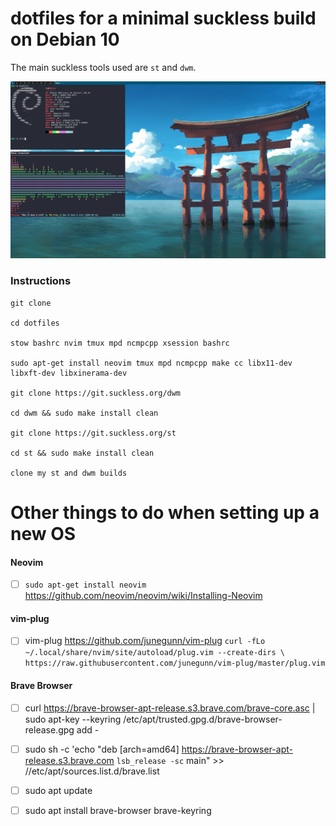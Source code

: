 # dotfiles for a minimal suckless build on Debian 10

The main suckless tools used are `st` and `dwm`. 

![screenshots](screenshots/pic.png)

### Instructions

```
git clone

cd dotfiles

stow bashrc nvim tmux mpd ncmpcpp xsession bashrc 

sudo apt-get install neovim tmux mpd ncmpcpp make cc libx11-dev libxft-dev libxinerama-dev

git clone https://git.suckless.org/dwm

cd dwm && sudo make install clean

git clone https://git.suckless.org/st

cd st && sudo make install clean

clone my st and dwm builds
```


# Other things to do when setting up a new OS

#### Neovim

- [ ] `sudo apt-get install neovim` https://github.com/neovim/neovim/wiki/Installing-Neovim

#### vim-plug

- [ ] vim-plug https://github.com/junegunn/vim-plug  `curl -fLo ~/.local/share/nvim/site/autoload/plug.vim --create-dirs \
    https://raw.githubusercontent.com/junegunn/vim-plug/master/plug.vim`

#### Brave Browser
 - [ ] curl https://brave-browser-apt-release.s3.brave.com/brave-core.asc | sudo apt-key --keyring /etc/apt/trusted.gpg.d/brave-browser-release.gpg add -
 
 - [ ] sudo sh -c 'echo "deb [arch=amd64] https://brave-browser-apt-release.s3.brave.com `lsb_release -sc` main" >> //etc/apt/sources.list.d/brave.list
 
 - [ ] sudo apt update
 
 - [ ] sudo apt install brave-browser brave-keyring

